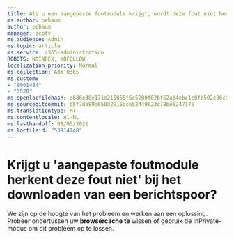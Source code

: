 ```yaml
---
title: Als u een aangepaste foutmodule krijgt, wordt deze fout niet herkend bij het downloaden van een berichtspoor?
ms.author: pebaum
author: pebaum
manager: scotv
ms.audience: Admin
ms.topic: article
ms.service: o365-administration
ROBOTS: NOINDEX, NOFOLLOW
localization_priority: Normal
ms.collection: Adm_O365
ms.custom:
- "9001484"
- "3520"
ms.openlocfilehash: d686e38e171e215055f6c5200f02bf52ad4ebc1c0fb502e86c9515a8658e0904
ms.sourcegitcommit: b5f7da89a650d2915dc652449623c78be6247175
ms.translationtype: MT
ms.contentlocale: nl-NL
ms.lasthandoff: 08/05/2021
ms.locfileid: "53914748"
---
```

# <a name="getting-custom-error-module-does-not-recognize-this-error-when-downloading-a-message-trace"></a>Krijgt u 'aangepaste foutmodule herkent deze fout niet' bij het downloaden van een berichtspoor?

We zijn op de hoogte van het probleem en werken aan een oplossing.  Probeer ondertussen uw **browsercache te** wissen of gebruik de InPrivate-modus om dit probleem op te lossen.